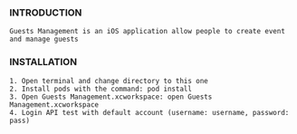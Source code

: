 ### INTRODUCTION
	Guests Management is an iOS application allow people to create event and manage guests
### INSTALLATION
	1. Open terminal and change directory to this one
	2. Install pods with the command: pod install
	3. Open Guests Management.xcworkspace: open Guests Management.xcworkspace
	4. Login API test with default account (username: username, password: pass)
